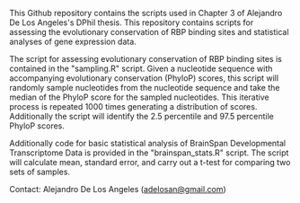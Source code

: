 This Github repository contains the scripts used in Chapter 3 of Alejandro De Los Angeles's DPhil thesis. This repository contains scripts for assessing the evolutionary conservation of RBP binding sites and statistical analyses of gene expression data.

The script for assessing evolutionary conservation of RBP binding sites is contained in the "sampling.R" script. Given a nucleotide sequence with accompanying evolutionary conservation (PhyloP) scores, this script will randomly sample nucleotides from the nucleotide sequence and take the median of the PhyloP score for the sampled nucleotides. This iterative process is repeated 1000 times generating a distribution of scores. Additionally the script will identify the 2.5 percentile and 97.5 percentile PhyloP scores.

Additionally code for basic statistical analysis of BrainSpan Developmental Transcriptome Data is provided in the "brainspan_stats.R" script. The script will calculate mean, standard error, and carry out a t-test for comparing two sets of samples.

Contact: Alejandro De Los Angeles (adelosan@gmail.com)
